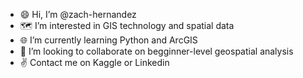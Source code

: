 - 😄 Hi, I’m @zach-hernandez
- 🗺️ I’m interested in GIS technology and spatial data
- 🌐 I’m currently learning Python and ArcGIS
- 📍 I’m looking to collaborate on begginner-level geospatial analysis
- ✌️ Contact me on Kaggle or Linkedin

<!---
zach-hernandez/zach-hernandez is a ✨ special ✨ repository because its `README.md` (this file) appears on your GitHub profile.
You can click the Preview link to take a look at your changes.
--->
